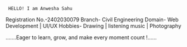     HELLO! I am Anwesha Sahu
Registration No.-2402030079
Branch- Civil Engineering
Domain- Web Development | UI/UX
Hobbies- Drawing | listening music | Photography

.......Eager to learn, grow, and make every moment count !......
                 
 